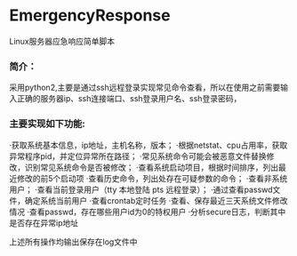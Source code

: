 # EmergencyResponse
Linux服务器应急响应简单脚本

### 简介：
采用python2,主要是通过ssh远程登录实现常见命令查看，所以在使用之前需要输入正确的服务器ip、ssh连接端口、ssh登录用户名、ssh登录密码，

### 主要实现如下功能:
·获取系统基本信息，ip地址，主机名称，版本；
·根据netstat、cpu占用率，获取异常程序pid，并定位异常所在路径；
·常见系统命令可能会被恶意文件替换修改，识别常见系统命令是否被修改；
·查看系统启动项目，根据时间排序，列出最近修改的前5个启动项
·查看历史命令，列出处存在可疑参数的命令；
·查看非系统用户；
·查看当前登录用户（tty 本地登陆  pts 远程登录）；
·通过查看passwd文件，确定系统当前用户
·查看crontab定时任务
·查看、保存最近三天系统文件修改情况
·查看passwd，存在哪些用户id为0的特权用户
·分析secure日志，判断其中是否存在异常ip地址

上述所有操作均输出保存在log文件中

